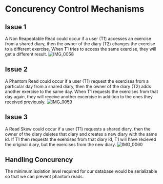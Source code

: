 # Concurency Control Mechanisms

## Issue 1
A Non Reapeatable Read could occur if a user (T1) accesses an exercise from a shared diary, then the owner of the diary (T2) changes the exercise to a different exercise. When T1 tries to access the same exercise, they will get a different result.
![IMG_0058](https://github.com/dphun123/ExerciseDiary/assets/77179475/c05ef329-facf-42ed-a3e4-672a8bcd9045)

## Issue 2
A Phantom Read could occur if a user (T1) request the exercises from a particular day from a shared diary, then the owner of the diary (T2) adds another exercise to the same day. When T1 requests the exercises from that day again, they will receive another excercise in addition to the ones they received previously. 
![IMG_0059](https://github.com/dphun123/ExerciseDiary/assets/77179475/a887789b-18a3-45a8-b78c-7bce8f119353)

## Issue 3
A Read Skew could occur if a user (T1) requests a shared diary, then the owner of the diary deletes that diary and creates a new diary with the same id. If T1 then requests the exersises from that diary id, T1 will have recieved the original diary, but the exercises from the new diary.
![IMG_0060](https://github.com/dphun123/ExerciseDiary/assets/77179475/afddd129-982e-48a0-a308-76c91933e0b0)

## Handling Concurency
The minimum isolation level required for our database would be serializable so that we can prevent phantom reads.
